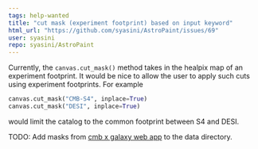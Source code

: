 ```yaml
---
tags: help-wanted
title: "cut mask (experiment footprint) based on input keyword"
html_url: "https://github.com/syasini/AstroPaint/issues/69"
user: syasini
repo: syasini/AstroPaint
---
```


Currently, the `canvas.cut_mask()` method takes in the healpix map of an experiment footprint. It would be nice to allow the user to apply such cuts using experiment footprints. For example

```python 
canvas.cut_mask("CMB-S4", inplace=True) 
canvas.cut_mask("DESI", inplace=True) 
```

would limit the catalog to the common footprint between S4 and DESI. 

TODO: Add masks from [cmb x galaxy web app](https://cmb-x-galaxy-overlaps.herokuapp.com/) to the data directory.

